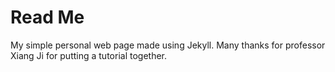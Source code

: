 # Read Me

My simple personal web page made using Jekyll. Many thanks for professor Xiang Ji for putting a tutorial together.